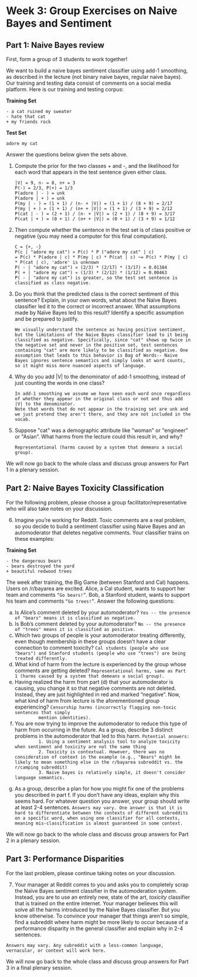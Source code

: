 # Week 3: Group Exercises on Naive Bayes and Sentiment

## Part 1: Naive Bayes review

First, form a group of 3 students to work together!

We want to build a naive bayes sentiment classifier using add-1 smoothing, as described in the lecture (not binary naive bayes, regular naive bayes). Our training and testing data consist of comments on a social media platform. Here is our training and testing corpus:

**Training Set**

    - a cat ruined my sweater
    - hate that cat
    + my friends rock

**Test Set**

    adore my cat

Answer the questions below given the sets above.

1. Compute the prior for the two classes + and -, and the likelihood for each word that appears in the test sentence given either class.
   ```
   |V| = 9, n- = 8, n+ = 3
   P(-) = 2/3, P(+) = 1/3
   P(adore | - ) = unk
   P(adore | + ) = unk
   P(my | - ) = (1 + 1) / (n- + |V|) = (1 + 1) / (8 + 9) = 2/17
   P(my | + ) = (1 + 1) / (n+ + |V|) = (1 + 1) / (3 + 9) = 2/12
   P(cat | - ) = (2 + 1) / (n- + |V|) = (2 + 1) / (8 + 9) = 3/17
   P(cat | + ) = (0 + 1) / (n+ + |V|) = (0 + 1) / (3 + 9) = 1/12
   ```

2. Then compute whether the sentence in the test set is of class positive or negative (you may need a computer for this final computation).
   ```
   C = {+, -}
   P(c | "adore my cat") ∝ P(c) * P ("adore my cat" | c)
   = P(c) * P(adore | c) * P(my | c) * P(cat | c) ~= P(c) * P(my | c) * P(cat | c), 'adore' is unknown
   P( - | "adore my cat") ∝ (2/3) * (2/17) * (3/17) = 0.01384
   P( + | "adore my cat") ∝ (1/3) * (2/12) * (1/12) = 0.00463
   P( - | "adore my cat") is greater, so the test set sentence is classified as class negative.
   ```

3. Do you think that the predicted class is the correct sentiment of this sentence? Explain, in your own words, what about the Naïve Bayes classifier led it to the correct or incorrect answer. What assumptions made by Naïve Bayes led to this result? Identify a specific assumption and be prepared to justify.
   ```
   We visually understand the sentence as having positive sentiment, but the limitations of the Naive Bayes classifier lead to it being classified as negative. Specifically, since "cat" shows up twice in the negative set and never in the positive set, test sentences containing "cat" are more likely to be classified as negative. One assumption that leads to this behavior is Bag of Words-- Naive Bayes ignores sentence semantics and simply looks at word counts, so it might miss more nuanced aspects of language.
   ```

4. Why do you add |V| to the denominator of add-1 smoothing, instead of just counting the words in one class?
   ```
   In add-1 smoothing we assume we have seen each word once regardless of whether they appear in the original class or not and thus add |V| to the denominator. 
   Note that words that do not appear in the training set are unk and we just pretend they aren't there, and they are not included in the vocab. 
   ```

5. Suppose "cat" was a demographic attribute like "woman" or "engineer" or "Asian”. What harms from the lecture could this result in, and why?
   ```
   Representational (harms caused by a system that demeans a social group).
   ```

We will now go back to the whole class and discuss group answers for Part 1 in a plenary session.

## Part 2: Naive Bayes Toxicity Classification

For the following problem, please choose a group facilitator/representative who will also take notes on your discussion.

6. Imagine you’re working for Reddit. Toxic comments are a real problem, so you decide to build a sentiment classifier using Naive Bayes and an automoderator that deletes negative comments. Your classifier trains on these examples:

**Training Set**

    - the dangerous bears
    - bears destroyed the yard
    + beautiful redwood trees

   The week after training, the Big Game (between Stanford and Cal) happens. Users on /r/bayarea are excited. Alice, a Cal student, wants to support her team and comments `“Go bears!”`. Bob, a Stanford student, wants to support his team and comments `“Go trees!”`. Answer the following questions:

   <ol type="a">
      <li>Is Alice’s comment deleted by your automoderator?
         <code>Yes -- the presence of "bears" means it is classified as negative.</code>
      </li>
      <li>Is Bob’s comment deleted by your automoderator?
         <code>No -- the presence of "trees" means it is classified as positive.</code>
      </li>
      <li>Which two groups of people is your automoderator treating differently, even though membership in these groups doesn’t have a clear connection to comment toxicity?
         <code>Cal students (people who use "bears") and Stanford students (people who use "trees") are being treated differently.</code>
      </li>
      <li>What kind of harm from the lecture is experienced by the group whose comments are getting deleted?
         <code>Representational harms, same as Part 1 (harms caused by a system that demeans a social group).</code>
      </li>
      <li>Having realized the harm from part (d) that your automoderator is causing, you change it so that negative comments are not deleted. Instead, they are just highlighted in red and marked “negative”. Now, what kind of harm from lecture is the aforementioned group experiencing?
         <code>Censorship harms (incorrectly flagging non-toxic sentences that simply
         mention identities).</code>
      </li>
      <li>You are now trying to improve the automoderator to reduce this type of harm from occurring in the future. As a group, describe 3 distinct problems in the automoderator that led to this harm.
         <code>Potential answers:
         1. Using a sentiment analysis tool to analyze toxicity when sentiment and toxicity are not the same thing
         2. Toxicity is contextual. However, there was no consideration of context in the example (e.g., "Bears" might be likely to mean something else in the r/bayarea subreddit vs. the r/camping subreddit)
         3. Naive bayes is relatively simple, it doesn't consider language semantics.
         </code>
      </li>
      <li>As a group, describe a plan for how you might fix one of the problems you described in part f. If you don’t have any ideas, explain why this seems hard. For whatever question you answer, your group should write at least 2-4 sentences.
         <code>Answers may vary. One answer is that it is hard to differentiate between the contexts of different subreddits on a specific word, when using one classifier for all contexts, meaning mis-classification is almost guaranteed in some context.</code>
      </li>
   </ol>


   We will now go back to the whole class and discuss group answers for Part 2 in a plenary session.

## Part 3: Performance Disparities

For the last problem, please continue taking notes on your discussion.

7. Your manager at Reddit comes to you and asks you to completely scrap the Naïve Bayes sentiment classifier in the automoderation system. Instead, you are to use an entirely new, state of the art, *toxicity* classifier that is trained on the entire internet. Your manager believes this will solve all the harms introduced by the Naïve Bayes classifier. But you know otherwise. To convince your manager that things aren’t so simple, find a subreddit where harm might be more likely to occur because of a performance disparity in the general classifier and explain why in 2-4 sentences. 

```
Answers may vary. Any subreddit with a less-common language, vernacular, or context will work here.
```

We will now go back to the whole class and discuss group answers for Part 3 in a final plenary session.